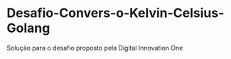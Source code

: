 # Desafio-Convers-o-Kelvin-Celsius-Golang
Solução para o desafio proposto pela Digital Innovation One
